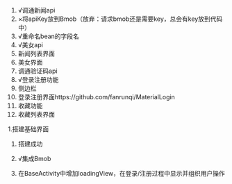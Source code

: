 1. √调通新闻api
1. ×将apiKey放到Bmob（放弃：请求bmob还是需要key，总会有key放到代码中）
1. √重命名bean的字段名
1. √美女api
1. 新闻列表界面
1. 美女界面
1. 调通验证码api
1. √登录注册功能
1. 侧边栏
1. 登录注册界面https://github.com/fanrunqi/MaterialLogin
1. 收藏功能
1. 收藏列表界面

1.搭建基础界面
1. 搭建成功

1. √集成Bmob
1. 在BaseActivity中增加loadingView，在登录/注册过程中显示并组织用户操作